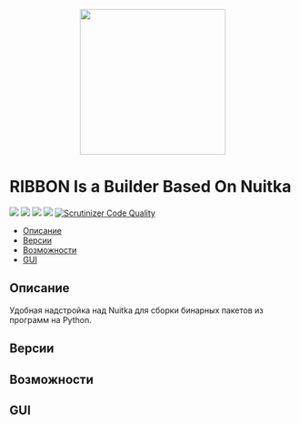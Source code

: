 <p align = "center">
<img src="https://i.imgur.com/sX64iRt.png" width="256" height="256">
</p>
<h1>RIBBON Is a Builder Based On Nuitka</h1>

![](https://img.shields.io/github/v/release/intervisionlord/RIBBON)
![](https://img.shields.io/github/downloads/intervisionlord/RIBBON/total)
![](https://img.shields.io/github/license/intervisionlord/RIBBON)
![](https://img.shields.io/github/last-commit/intervisionlord/RIBBON)
[![Scrutinizer Code Quality](https://scrutinizer-ci.com/g/intervisionlord/RIBBON/badges/quality-score.png?b=master)](https://scrutinizer-ci.com/g/intervisionlord/RIBBON/?branch=master)

- [Описание](#описание)
- [Версии](#версии)
- [Возможности](#возможности)
- [GUI](#gui)

## Описание
Удобная надстройка над Nuitka для сборки бинарных пакетов из программ на Python.

## Версии

## Возможности

## GUI

